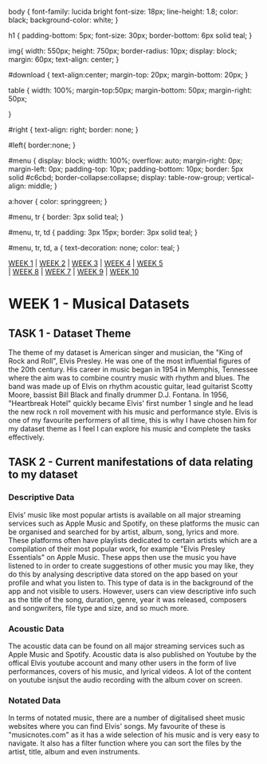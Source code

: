 <!--css styling-->
body {
    font-family: lucida bright
    font-size: 18px;
    line-height: 1.8;
    color: black;
    background-color: white;
	}

h1 {
    padding-bottom: 5px;
    font-size: 30px;
    border-bottom: 6px solid teal;
	}
	

img{
    width: 550px;
    height: 750px;
	border-radius: 10px;
    display: block;
    margin: 60px;
	text-align: center;
    }
   
#download {
   text-align:center;
   margin-top: 20px;
   margin-bottom: 20px;
   }
   
table {
   width: 100%;
	margin-top:50px;
   margin-bottom: 50px;
   margin-right: 50px;
   
   }
   
#right {
   text-align: right;
	border: none;
   }

#left{
	border:none;
	  }
  
#menu {
display: block;
width: 100%;
overflow: auto;
margin-right: 0px;
margin-left: 0px;
padding-top: 10px;
padding-bottom: 10px;
border: 5px solid #c6cbd;
border-collapse:collapse;
display: table-row-group;
vertical-align: middle;
	  }
	  
a:hover {
  color: springgreen;
}
	  
#menu, tr {
    border: 3px solid teal;
	  }
	  
#menu, tr, td {
	padding: 3px 15px;
	border: 3px solid teal; 
	  }

#menu, tr, td, a {
	text-decoration: none;
	color: teal;
	  }




[WEEK 1](https://tieghanmcmullan.github.io/MCA-2020) 
| [WEEK 2](https://tieghanmcmullan.github.io/MCA-2020/answers/week02/week02.html) 
| [WEEK 3](https://tieghanmcmullan.github.io/MCA-2020/answers/week03/week03.html) 
| [WEEK 4](https://tieghanmcmullan.github.io/MCA-2020/answers/week04/week04.html) 
| [WEEK 5](https://tieghanmcmullan.github.io/MCA-2020/answers/week05/week05.html)  
| [WEEK 8](https://tieghanmcmullan.github.io/MCA-2020/answers/week07/week07.html) 
| [WEEK 7](https://tieghanmcmullan.github.io/MCA-2020/answers/week08/week08.html)
| [WEEK 9](https://tieghanmcmullan.github.io/MCA-2020/answers/week09/week09.html) 
| [WEEK 10](https://katja-andric.github.io/MCA-2019/LabTasks/week-10/week10.html)


# WEEK 1 - Musical Datasets

## TASK 1 - Dataset Theme

The theme of my dataset is American singer and musician, the "King of Rock and Roll", Elvis Presley.
He was one of the most influential figures of the 20th century. His career in music began in 1954 in Memphis, 
Tennessee where the aim was to combine country music with rhythm and blues. The band was made up of Elvis on rhythm acoustic guitar, 
lead guitarist Scotty Moore, bassist Bill Black and finally drummer D.J. Fontana. In 1956, "Heartbreak Hotel" quickly became Elvis' 
first number 1 single and he lead the new rock n roll movement with his music and performance style. Elvis is one of my favourite performers of all time, 
this is why I have chosen him for my dataset theme as I feel I can explore his music and complete the tasks effectively. 

## TASK 2 - Current manifestations of data relating to my dataset

### Descriptive Data
Elvis' music like most popular artists is available on all major streaming services such as Apple Music and Spotify, 
on these platforms the music can be organised and searched for by artist, album, song, lyrics and more. 
These platforms often have playlists dedicated to certain artists which are a compilation of their most popular work, 
for example "Elvis Presley Essentials" on Apple Music. These apps then use the music you have listened to in order to create suggestions of other music you may like, 
they do this by analysing descriptive data stored on the app based on your profile and what you listen to. This type of data is in the background of the app and not 
visible to users. However, users can view descriptive info such as the title of the song, duration, genre, year it was released, composers and songwriters, file type and size, 
and so much more. 

### Acoustic Data
The acoustic data can be found on all major streaming services such as Apple Music and Spotify. Acoustic data is also published on Youtube 
by the offical Elvis youtube account and many other users in the form of live performances, covers of his music, and lyrical videos. 
A lot of the content on youtube isnjsut the audio recording with the album cover on screen. 

### Notated Data
In terms of notated music, there are a number of digitalised sheet music websites where you can find Elvis' songs. 
My favourite of these is "musicnotes.com" as it has a wide selection of his music and is very easy to navigate. 
It also has a filter function where you can sort the files by the artist, title, album and even instruments. 

